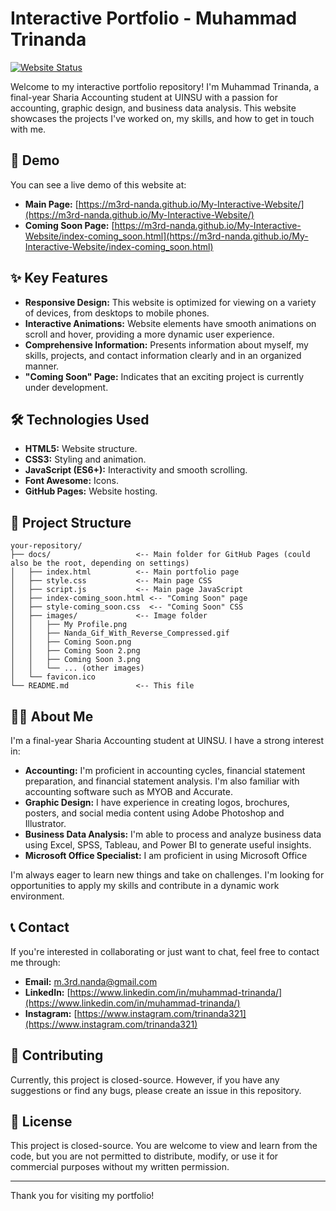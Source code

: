 # Interactive Portfolio - Muhammad Trinanda

[![Website Status](https://img.shields.io/badge/Status-Live-brightgreen.svg)]((https://m3rd-nanda.github.io/My-Interactive-Website/))

Welcome to my interactive portfolio repository! I'm Muhammad Trinanda, a final-year Sharia Accounting student at UINSU with a passion for accounting, graphic design, and business data analysis. This website showcases the projects I've worked on, my skills, and how to get in touch with me.

## 🚀 Demo

You can see a live demo of this website at:

*   **Main Page:** [https://m3rd-nanda.github.io/My-Interactive-Website/](https://m3rd-nanda.github.io/My-Interactive-Website/)
*   **Coming Soon Page:** [https://m3rd-nanda.github.io/My-Interactive-Website/index-coming_soon.html](https://m3rd-nanda.github.io/My-Interactive-Website/index-coming_soon.html)

## ✨ Key Features

*   **Responsive Design:**  This website is optimized for viewing on a variety of devices, from desktops to mobile phones.
*   **Interactive Animations:**  Website elements have smooth animations on scroll and hover, providing a more dynamic user experience.
*   **Comprehensive Information:** Presents information about myself, my skills, projects, and contact information clearly and in an organized manner.
*   **"Coming Soon" Page:** Indicates that an exciting project is currently under development.

## 🛠️ Technologies Used

*   **HTML5:** Website structure.
*   **CSS3:** Styling and animation.
*   **JavaScript (ES6+):** Interactivity and smooth scrolling.
*   **Font Awesome:** Icons.
*   **GitHub Pages:** Website hosting.

## 📁 Project Structure
```
your-repository/
├── docs/                   <-- Main folder for GitHub Pages (could also be the root, depending on settings)
│   ├── index.html          <-- Main portfolio page
│   ├── style.css           <-- Main page CSS
│   ├── script.js           <-- Main page JavaScript
│   ├── index-coming_soon.html <-- "Coming Soon" page
│   ├── style-coming_soon.css  <-- "Coming Soon" CSS
│   ├── images/             <-- Image folder
│   │   ├── My Profile.png
│   │   ├── Nanda_Gif_With_Reverse_Compressed.gif
│   │   ├── Coming Soon.png
│   │   ├── Coming Soon 2.png
│   │   ├── Coming Soon 3.png
│   │   └── ... (other images)
│   └── favicon.ico
└── README.md               <-- This file
```
## 🧑‍💻 About Me

I'm a final-year Sharia Accounting student at UINSU. I have a strong interest in:

*   **Accounting:** I'm proficient in accounting cycles, financial statement preparation, and financial statement analysis. I'm also familiar with accounting software such as MYOB and Accurate.
*   **Graphic Design:** I have experience in creating logos, brochures, posters, and social media content using Adobe Photoshop and Illustrator.
*   **Business Data Analysis:** I'm able to process and analyze business data using Excel, SPSS, Tableau, and Power BI to generate useful insights.
*   **Microsoft Office Specialist:** I am proficient in using Microsoft Office

I'm always eager to learn new things and take on challenges. I'm looking for opportunities to apply my skills and contribute in a dynamic work environment.

## 📞 Contact

If you're interested in collaborating or just want to chat, feel free to contact me through:

*   **Email:**  [m.3rd.nanda@gmail.com](mailto:m.3rd.nanda@gmail.com)
*   **LinkedIn:** [https://www.linkedin.com/in/muhammad-trinanda/](https://www.linkedin.com/in/muhammad-trinanda/)
*   **Instagram:** [https://www.instagram.com/trinanda321](https://www.instagram.com/trinanda321)

## 🤝 Contributing

Currently, this project is closed-source. However, if you have any suggestions or find any bugs, please create an issue in this repository.

## 📝 License

This project is closed-source. You are welcome to view and learn from the code, but you are not permitted to distribute, modify, or use it for commercial purposes without my written permission.

---

Thank you for visiting my portfolio!
